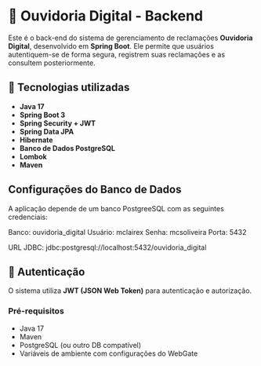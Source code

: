 # 📢 Ouvidoria Digital - Backend

Este é o back-end do sistema de gerenciamento de reclamações **Ouvidoria Digital**, desenvolvido em **Spring Boot**. Ele permite que usuários autentiquem-se de forma segura, registrem suas reclamações e as consultem posteriormente.

## 🚀 Tecnologias utilizadas

- **Java 17**
- **Spring Boot 3**
- **Spring Security + JWT**
- **Spring Data JPA**
- **Hibernate**
- **Banco de Dados PostgreSQL**
- **Lombok**
- **Maven**

##   Configurações do Banco de Dados

A aplicação depende de um banco PostgreeSQL com as seguintes credenciais:

Banco: ouvidoria_digital
Usuário: mclairex
Senha: mcsoliveira
Porta: 5432

URL JDBC: jdbc:postgresql://localhost:5432/ouvidoria_digital


## 🔐 Autenticação

O sistema utiliza **JWT (JSON Web Token)** para autenticação e autorização.

### Pré-requisitos

- Java 17
- Maven
- PostgreSQL (ou outro DB compatível)
- Variáveis de ambiente com configurações do WebGate
